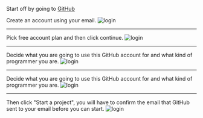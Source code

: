 Start off by going to  [GitHub](https://github.com)

Create an account using your email.
![login](https://github.com/DaytonSteffeny/FinalProject2600/CreateAccount.png)

***
Pick free account plan and then click continue.
![login](https://github.com/DaytonSteffeny/FinalProject2600/pickingType.png)

***
Decide what you are going to use this GitHub account for and what kind of programmer you are.
![login](https://github.com/DaytonSteffeny/FinalProject2600/users.png)

***
Decide what you are going to use this GitHub account for and what kind of programmer you are.
![login](https://github.com/DaytonSteffeny/FinalProject2600/users.png)

***
Then click "Start a project", you will have to confirm the email that GitHub sent to your email before you can start.
![login](https://github.com/DaytonSteffeny/FinalProject2600/StartProj.png)
